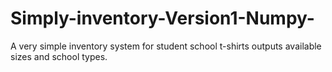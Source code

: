 # Simply-inventory-Version1-Numpy-
A very simple inventory system for student school t-shirts outputs available sizes and school types.
